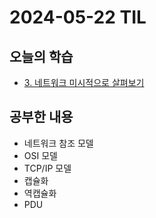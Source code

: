 # 2024-05-22 TIL
## 오늘의 학습
- [3. 네트워크 미시적으로 살펴보기](/서적/혼자%20공부하는%20네트워크/Chapter%2001.%20컴퓨터%20네트워크%20시작하기/3.%20네트워크%20미시적으로%20살펴보기.md)

## 공부한 내용
- 네트워크 참조 모델
- OSI 모델
- TCP/IP 모델
- 캡슐화
- 역캡슐화
- PDU